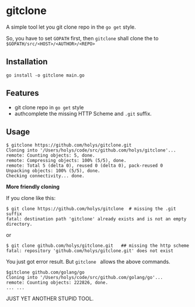 # gitclone
A  simple tool let you git clone repo  in the `go get` style.

So, you have to set `GOPATH` first, then `gitclone` shall clone the <repo> to `$GOPATH/src/<HOST>/<AUTHOR>/<REPO>`

## Installation

    go install -o gitclone main.go

## Features

- git clone repo in `go get` style
- authcomplete the missing HTTP Scheme and `.git` suffix.


## Usage

```
$ gitclone https://github.com/holys/gitclone.git
Cloning into '/Users/holys/code/src/github.com/holys/gitclone'...
remote: Counting objects: 5, done.
remote: Compressing objects: 100% (5/5), done.
remote: Total 5 (delta 0), reused 0 (delta 0), pack-reused 0
Unpacking objects: 100% (5/5), done.
Checking connectivity... done.
```

**More friendly cloning**

If you clone like this:

```
$ git clone https://github.com/holys/gitclone  # missing the .git suffix
fatal: destination path 'gitclone' already exists and is not an empty directory.
```

or 

```
$ git clone github.com/holys/gitclone.git   ## missing the http scheme
fatal: repository 'github.com/holys/gitclone.git' does not exist
```

You just got error result. But `gitclone `  allows the above commands.

```
$gitclone github.com/golang/go
Cloning into '/Users/holys/code/src/github.com/golang/go'...
remote: Counting objects: 222826, done.
... ...
```

JUST YET ANOTHER STUPID TOOL.